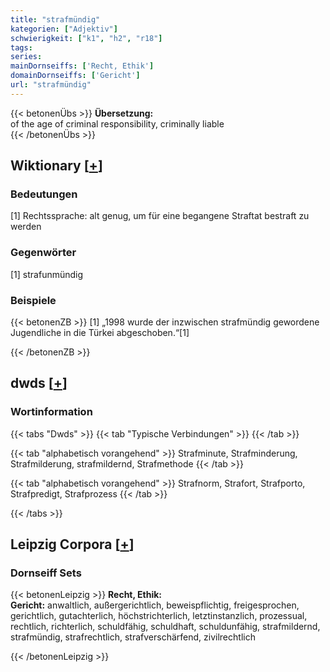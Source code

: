 ```yaml
---
title: "strafmündig"
kategorien: ["Adjektiv"]
schwierigkeit: ["k1", "h2", "r18"]
tags:
series:
mainDornseiffs: ['Recht, Ethik']
domainDornseiffs: ['Gericht']
url: "strafmündig"
---
```


{{< betonenÜbs >}}
**Übersetzung:**  
of the age of criminal responsibility, criminally liable  
{{< /betonenÜbs >}}

## Wiktionary [[+](https://de.wiktionary.org/wiki/strafmündig)]

### Bedeutungen
[1] Rechtssprache: alt genug, um für eine begangene Straftat bestraft zu werden  

### Gegenwörter
[1] strafunmündig  

### Beispiele
{{< betonenZB >}}
[1] „1998 wurde der inzwischen strafmündig gewordene Jugendliche in die Türkei abgeschoben.“[1]  

{{< /betonenZB >}}


## dwds [[+](https://www.dwds.de/wb/strafmündig)]

### Wortinformation
{{< tabs "Dwds" >}}
{{< tab "Typische Verbindungen" >}}
{{< /tab >}}

{{< tab "alphabetisch vorangehend" >}}
Strafminute, Strafminderung, Strafmilderung, strafmildernd, Strafmethode
{{< /tab >}}

{{< tab "alphabetisch vorangehend" >}}
Strafnorm, Strafort, Strafporto, Strafpredigt, Strafprozess
{{< /tab >}}

{{< /tabs >}}

## Leipzig Corpora [[+](https://corpora.uni-leipzig.de/en/res?word=strafmündig&corpusId=deu_newscrawl-public_2018)]

### Dornseiff Sets
{{< betonenLeipzig >}}
**Recht, Ethik:**  
**Gericht:** anwaltlich, außergerichtlich, beweispflichtig, freigesprochen, gerichtlich, gutachterlich, höchstrichterlich, letztinstanzlich, prozessual, rechtlich, richterlich, schuldfähig, schuldhaft, schuldunfähig, strafmildernd, strafmündig, strafrechtlich, strafverschärfend, zivilrechtlich  

{{< /betonenLeipzig >}}
